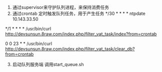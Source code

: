 1. 通过supervisor来守护队列进程，来保持消费任务
2. 通过crontab 定时触发队列任务，用于产生任务
*/30 * * * * ntpdate 10.143.33.50

*/1 * * * * /usr/bin/curl  http://devsunsun.8raw.com/index.php/filter_vat_task/index?from=crontab

0 0 23 * *  /usr/bin/curl  http://devsunsun.8raw.com/index.php/filter_vat_task/clear_db?from=crontab

3. 启动队列服务端
  调用start_queue.sh